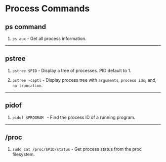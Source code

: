 # Process Commands

## ps command

1. `ps aux` - Get all process information.

---

## pstree

1. `pstree $PID` - Display a tree of processes. PID default to 1.

2. `pstree -captl` - Display process tree with `arguments`, `process ids`, and, `no truncation`.

---

## pidof

1. `pidof $PROGRAM ` - Find the process ID of a running program.

---

## /proc

1. `sudo cat /proc/$PID/status` - Get process status from the proc filesystem.